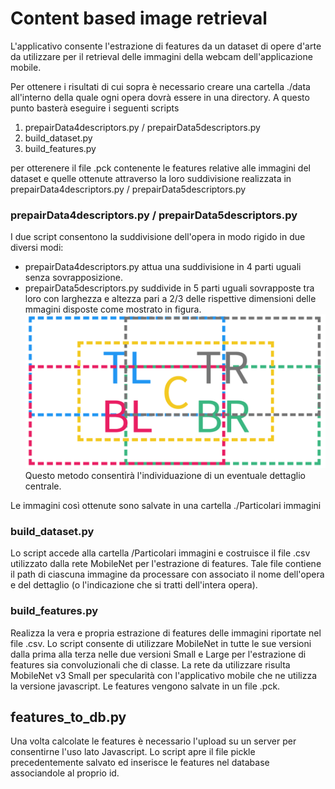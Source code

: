 # Content based image retrieval

L'applicativo consente l'estrazione di features da un dataset di opere d'arte
da utilizzare per il retrieval delle immagini della webcam dell'applicazione mobile.

Per ottenere i risultati di cui sopra è necessario creare una cartella ./data all'interno della
quale ogni opera dovrà essere in una directory.
A questo punto basterà eseguire i seguenti scripts
1. prepairData4descriptors.py / prepairData5descriptors.py
2. build_dataset.py
3. build_features.py

per otterenere il file .pck contenente le features relative alle immagini del dataset e quelle ottenute
attraverso la loro suddivisione realizzata in prepairData4descriptors.py / prepairData5descriptors.py


### prepairData4descriptors.py / prepairData5descriptors.py

I due script consentono la suddivisione dell'opera in modo rigido in due diversi modi:
* prepairData4descriptors.py attua una suddivisione in 4 parti uguali senza sovrapposizione.
* prepairData5descriptors.py suddivide in 5 parti uguali sovrapposte tra loro con larghezza e altezza pari a 2/3 delle rispettive
dimensioni delle mmagini disposte come mostrato in figura. ![alt text](https://github.com/EleonoraRistori/SmartLens/blob/master/Suddivisione.png?raw=true)
Questo metodo consentirà l'individuazione di un eventuale dettaglio centrale. 

Le immagini così ottenute sono salvate in una cartella ./Particolari immagini

### build_dataset.py

Lo script accede alla cartella /Particolari immagini e costruisce il file .csv utilizzato
dalla rete MobileNet per l'estrazione di features. Tale file contiene il path di ciascuna
immagine da processare con associato il nome dell'opera e del dettaglio (o l'indicazione
che si tratti dell'intera opera).

### build_features.py
Realizza la vera e propria estrazione di features delle immagini riportate nel file .csv.
Lo script consente di utilizzare MobileNet in tutte le sue versioni dalla prima alla
terza nelle due versioni Small e Large per l'estrazione di features sia convoluzionali che di classe. 
La rete da utilizzare risulta MobileNet v3 Small
per specularità con l'applicativo mobile che ne utilizza la versione javascript.
Le features vengono salvate in un file .pck.


## features_to_db.py
Una volta calcolate le features è necessario l'upload su un server per consentirne l'uso lato Javascript.
Lo script apre il file pickle precedentemente salvato ed inserisce le features nel database associandole al
proprio id.






